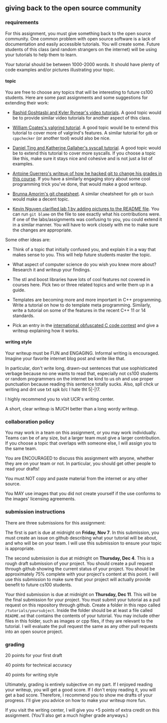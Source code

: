 ## giving back to the open source community

### requirements

For this assignment, you must give something back to the open source community.  One common problem with open source software is a lack of documentation and easily accessible tutorials.  You will create some.  Future students of this class (and random strangers on the internet) will be using your tutorials to help them to learn.

Your tutorial should be between 1000-2000 words.
It should have plenty of code examples and/or pictures illustrating your topic.

#### topic

You are free to choose any topics that will be interesting to future cs100 students.
Here are some past assignments and some suggestions for extending their work:

* [Rashid Goshtasbi and Kyler Rynear's video tutorials](https://izbicki.me/blog/videoguide-for-github-vim-bash.html).
A good topic would be to provide similar video tutorials for another aspect of this class.

* [William Coates's valgrind tutorial](../../../tutorials/valgrind).
A good topic would be to extend this tutorial to cover more of valgrind's features.
A similar tutorial for `gdb` or `cppchecker` (or another tool) would also be nice.

* [Daniel Ting and Katherine Gallaher's syscall tutorial](../../../tutorials/syscalls).
A good topic would be to extend this tutorial to cover more syscalls.
If you choose a topic like this, make sure it stays nice and cohesive and is not just a list of examples.

* [Antoine Guerrero's writeup of how he hacked git to change his grades in this course](https://github.com/aguerrero/Faking-Git-Commits).
If you have a similarly engaging story about some cool programming trick you've done, that would make a good writeup.

* [Brunna Amorim's git cheatsheet](../../lab/lab1-git/git-cheatsheet.md).
A similar cheatsheet for `gdb` or `bash` would make a decent topic.

* [Kevin Nguyen clarified lab 1 by adding pictures to the README file](../../lab/lab1-git).
You can run `git blame` on the file to see exactly what his contributions were.
If one of the labs/assignments was confusing to you, you could extend it in a similar manner.
You will have to work closely with me to make sure the changes are appropriate.

Some other ideas are:

* Think of a topic that initially confused you, and explain it in a way that makes sense to you.
This will help future students master the topic.

* What aspect of computer science do you wish you knew more about?
Research it and writeup your findings.

* The stl and boost libraries have lots of cool features not covered in courses here.
Pick two or three related topics and write them up in a guide.

* Templates are becoming more and more important in C++ programming.
Write a tutorial on how to do template meta programming.
Similarly, write a tutorial on some of the features in the recent C++ 11 or 14 standards.

* Pick an entry in the [international obfuscated C code contest](http://ioccc.org) and give a writeup explaining how it works.

<!--One simple way to format these tutorials is as a "top ten list."  For example, the project might be "the top ten most useful bash commands."  Then provide ten commands from bash and show how they work and why they're useful.-->

#### writing style

Your writeup must be FUN and ENGAGING.
Informal writing is encouraged.
Imagine your favorite internet blog post and write like that.

In particular, don't write long, drawn-out sentences that use sophisticated verbage because no one wants to read that, especially not cs100 students or random programmers on the internet be kind to us oh and use proper punctuation because reading this sentence totally sucks.
Also, spll chck ur writing and dnt use txt spk b/c I hate tht 5|-|!7.

I highly recommend you to visit UCR's writing center.

A short, clear writeup is MUCH better than a long wordy writeup.

### collaboration policy

You may work in a team on this assignment, or you may work individually.
Teams can be of any size, but a larger team must give a larger contribution.
If you choose a topic that overlaps with someone else, I will assign you to the same team.

You are ENCOURAGED to discuss this assignment with anyone, whether they are on your team or not.
In particular, you should get other people to read your drafts!

You must NOT copy and paste material from the internet or any other source.

You MAY use images that you did not create yourself if the use conforms to the images' licensing agreements.

### submission instructions

There are three submissions for this assignment:

The first is part is due at midnight on **Friday, Nov 7**.
In this submission, you must create an issue on github describing what your tutorial will be about, and who will be on your team.
I will use this submission to ensure your topic is appropriate.

The second submission is due at midnight on **Thursday, Dec 4**.
This is a rough draft submission of your project.
You should create a pull request through github showing the current status of your project.
You should be approximately 75% complete with your project's content at this point.
I will use this submission to make sure that your project will actually provide benefit to future cs100 students.

Your third submission is due at midnight on **Thursday, Dec 11**.
This will be the final submission for your project.
You must submit your tutorial as a pull request on this repository through github.
Create a folder in this repo called `/tutorials/yoursubject`.
Inside the folder should be at least a file called `README.md` that contains the contents of your tutorial.
You may include other files in this folder, such as images or cpp files, if they are relevant to the tutorial.
I will evaluate the pull request the same as any other pull requests into an open source project.

### grading

20 points for your first draft

40 points for technical accuracy

40 points for writing style

Ultimately, grading is entirely subjective on my part.
If I enjoyed reading your writeup, you will get a good score.
If I don't enjoy reading it, you will get a bad score.
Therefore, I recommend you to show me drafts of your progress.
I'll give you advice on how to make your writeup more fun.

If you visit the writing center, I will give you +5 points of extra credit on this assignment.
(You'll also get a much higher grade anyways.)
